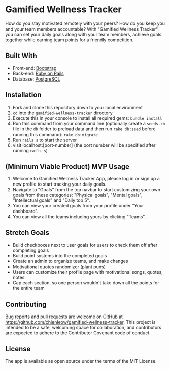 # Gamified Wellness Tracker
How do you stay motivated remotely with your peers? How do you keep you and your team members accountable? With "Gamified Wellness Tracker", you can set your daily goals along with your team members, achieve goals together while earning team points for a friendly competition.

## Built With
- Front-end: [Bootstrap](https://getbootstrap.com/)
- Back-end: [Ruby on Rails](https://rubyonrails.org/)
- Database: [PostgreSQL](https://www.postgresql.org/)

## Installation
1. Fork and clone this repository down to your local environment
2. `cd` into the `gamified-wellness-tracker` directory
3. Execute this in your console to install all required gems: `bundle install`
4. Run this command from your command line (optionally create a `seeds.rb` file in the `db` folder to preload data and then run `rake db:seed` before running this command):
`rake db:migrate`
5. Run `rails s` to start the server
6. visit localhost:[port-number] (the port number will be specified after running `rails s`)

## (Minimum Viable Product) MVP Usage
1. Welcome to Gamified Wellness Tracker App, please log in or sign up a new profile to start tracking your daily goals.
2. Navigate to "Goals" from the top navbar to start customizing your own goals from these categories: "Physical goals", "Mental goals", "Intellectual goals" and "Daily top 5".
3. You can view your created goals from your profile under "Your dashboard".
4. You can view all the teams including yours by clicking "Teams".

## Stretch Goals
- Build checkboxes next to user goals for users to check them off after completing goals
- Build point systems into the completed goals
- Create an admin to organize teams, and make changes
- Motivational quotes randomizer (plant puns)
- Users can customize their profile page with motivational songs, quotes, notes
- Cap each section, so one person wouldn't take down all the points for the entire team

## Contributing
Bug reports and pull requests are welcome on GitHub at https://github.com/chienleow/gamified-wellness-tracker. This project is intended to be a safe, welcoming space for collaboration, and contributors are expected to adhere to the Contributor Covenant code of conduct.

## License
The app is available as open source under the terms of the MIT License.



